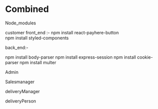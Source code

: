 # Combined

Node_modules

customer
front_end  :-
npm install react-payhere-button  
npm install  styled-components

back_end:-

npm install body-parser
npm install express-session
npm install cookie-parser
npm install multer



Admin


Salesmanager


deliveryManager


deliveryPerson
